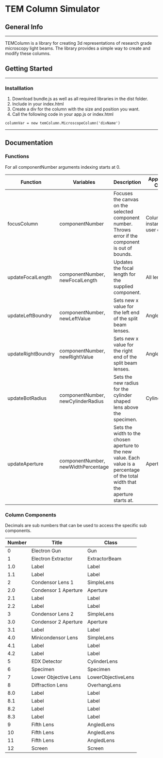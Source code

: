# TEM Column Simulator

## General Info
---

TEMColumn is a library for creating 3d representations of research grade microscopy light beams.  The library provides a simple way to create and modify these columns. 

## Getting Started
---

### Installlation
1. Download bundle.js as well as all required libraries in the dist folder.  
2. Include in your index.html
3. Create a div for the column with the size and position you want.
4. Call the following code in your app.js or index.html 

`columnVar = new temColumn.MicroscopeColumn('divName')`

---
## Documentation

### Functions

For all componentNumber arguments indexing starts at 0.

|Function|Variables|Description|Applicable Class|
---------|---------|-----------|----------------|
|focusColumn | componentNumber | Focuses the canvas on the selected component number. Throws error if the component is out of bounds.|Column instance the user creates|
|updateFocalLength | componentNumber, newFocalLength | Updates the focal length for the supplied component.|All lenses|
|updateLeftBoundry | componentNumber, newLeftValue | Sets new x value for the left end of the split beam lenses.|AngledLens|
|updateRightBoundry | componentNumber, newRightValue | Sets new x value for the right end of the split beam lenses.|AngledLens|
|updateBotRadius | componentNumber, newCylinderRadius| Sets the new radius for the cylinder shaped lens above the specimen.|CylinderLens|
|updateAperture | componentNumber, newWidthPercentage | Sets the width to the chosen aperture to the new value.  Each value is a percentage of the total width that the aperture starts at.|Aperture|

### Column Components

Decimals are sub numbers that can be used to access the specific sub components.

|Number|Title|Class|
|------|-----|----|
|0|Electron Gun|Gun|
|1|Electron Extractor|ExtractorBeam|
|1.0|Label|Label|
|1.1|Label|Label|
|2|Condensor Lens 1|SimpleLens|
|2.0|Condensor 1 Aperture|Aperture|
|2.1|Label|Label|
|2.2|Label|Label|
|3|Condensor Lens 2|SimpleLens|
|3.0|Condensor 2 Aperture|Aperture|
|3.1|Label|Label|
|4.0|Minicondensor Lens|SimpleLens|
|4.1|Label|Label|
|4.2|Label|Label|
|5|EDX Detector|CylinderLens|
|6|Specimen|Specimen|
|7|Lower Objective Lens|LowerObjectiveLens|
|8|Diffraction Lens|OverhangLens|
|8.0|Label|Label|
|8.1|Label|Label|
|8.2|Label|Label|
|8.3|Label|Label|
|9|Fifth Lens|AngledLens|
|10|Fifth Lens|AngledLens|
|11|Fifth Lens|AngledLens|
|12|Screen|Screen|

